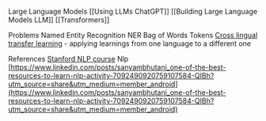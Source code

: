 

Large Language Models
[[Using LLMs ChatGPT]]
[[Building Large Language Models LLM]]
[[Transformers]]

Problems
Named Entity Recognition NER
Bag of Words
Tokens
[Cross lingual transfer learning](https://www.youtube.com/watch?v=z0WbBA5pZgI&t=104) - applying learnings from one language to a different one

References
[Stanford NLP course](https://www.youtube.com/playlist?list=PLoROMvodv4rOSH4v6133s9LFPRHjEmbmJ)
Nlp [https://www.linkedin.com/posts/sanyambhutani_one-of-the-best-resources-to-learn-nlp-activity-7092490920759107584-QIBh?utm_source=share&utm_medium=member_android](https://www.linkedin.com/posts/sanyambhutani_one-of-the-best-resources-to-learn-nlp-activity-7092490920759107584-QIBh?utm_source=share&utm_medium=member_android)

